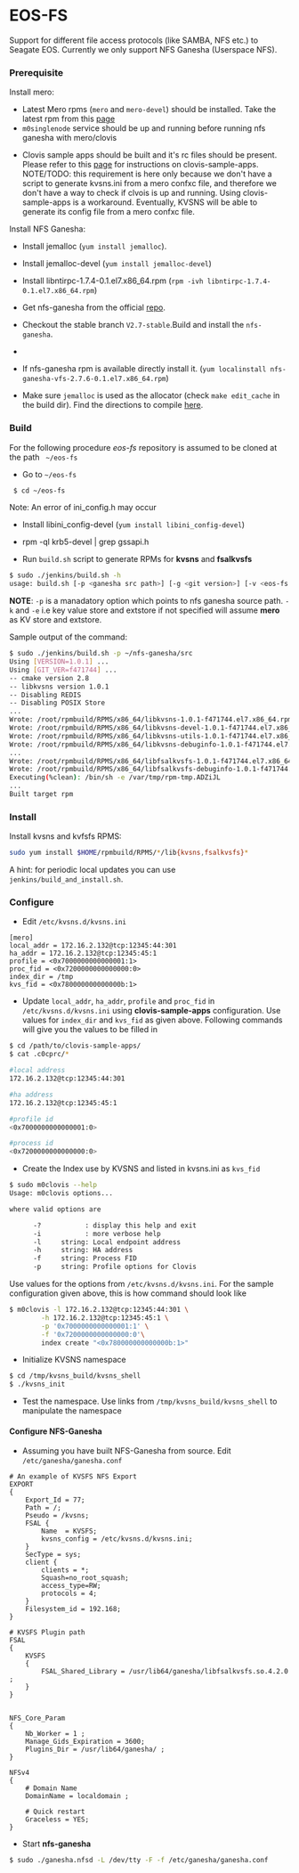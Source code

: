 # EOS-FS
Support for different file access protocols (like SAMBA, NFS etc.) to Seagate EOS. Currently we only support NFS Ganesha (Userspace NFS).

### Prerequisite

Install mero:
- Latest Mero rpms (`mero` and `mero-devel`) should be installed. Take the latest rpm from this [page](http://jenkins.mero.colo.seagate.com/share/bigstorage/releases/hermi/last_successful/mero/repo/)
- `m0singlenode` service should be up and running before running nfs ganesha with mero/clovis
* Clovis sample apps should be built and it's rc files should be present. Please refer to this [page](https://github.com/seagate-ssg/clovis-sample-apps) for instructions on clovis-sample-apps.
NOTE/TODO: this requirement is here only because we don't have a script to generate kvsns.ini from a mero confxc file, and therefore we don't have a way to check if clvois is up and running.
Using clovis-sample-apps is a workaround. Eventually, KVSNS will be able to generate its config file from a mero confxc file.

Install NFS Ganesha:
* Install jemalloc (`yum install jemalloc`).
* Install jemalloc-devel (`yum install jemalloc-devel`)
* Install libntirpc-1.7.4-0.1.el7.x86_64.rpm (`rpm -ivh libntirpc-1.7.4-0.1.el7.x86_64.rpm`)

* Get nfs-ganesha from the official [repo](https://github.com/nfs-ganesha/nfs-ganesha/).
* Checkout the stable branch `V2.7-stable`.Build and install the `nfs-ganesha`. 
* 
* If nfs-ganesha rpm is available directly install it. (`yum localinstall nfs-ganesha-vfs-2.7.6-0.1.el7.x86_64.rpm`)

* Make sure `jemalloc` is used as the allocator (check `make edit_cache` in the build dir). Find the directions to compile [here](https://github.com/nfs-ganesha/nfs-ganesha/wiki/Compiling).

### Build
For the following procedure *eos-fs* repository is assumed to be cloned at the path ` ~/eos-fs`

- Go to `~/eos-fs`

```sh
 $ cd ~/eos-fs
```
Note: An error of ini_config.h may occur
- Install libini_config-devel  (`yum install libini_config-devel`) 

- rpm -ql krb5-devel | grep gssapi.h

- Run `build.sh` script to generate RPMs for **kvsns** and **fsalkvsfs**

```sh
$ sudo ./jenkins/build.sh -h
usage: build.sh [-p <ganesha src path>] [-g <git version>] [-v <eos-fs version>] [-k <KV Store (mero|redis)>] [-e <ExtStore (mero|posix)>]
```
**NOTE**: `-p` is a manadatory option which points to nfs ganesha source path. `-k` and `-e` i.e key value store and extstore if not specified will assume **mero** as KV store and extstore.

Sample output of the command:

```sh
$ sudo ./jenkins/build.sh -p ~/nfs-ganesha/src
Using [VERSION=1.0.1] ...
Using [GIT_VER=f471744] ...
-- cmake version 2.8
-- libkvsns version 1.0.1
-- Disabling REDIS
-- Disabling POSIX Store
...
Wrote: /root/rpmbuild/RPMS/x86_64/libkvsns-1.0.1-f471744.el7.x86_64.rpm
Wrote: /root/rpmbuild/RPMS/x86_64/libkvsns-devel-1.0.1-f471744.el7.x86_64.rpm
Wrote: /root/rpmbuild/RPMS/x86_64/libkvsns-utils-1.0.1-f471744.el7.x86_64.rpm
Wrote: /root/rpmbuild/RPMS/x86_64/libkvsns-debuginfo-1.0.1-f471744.el7.x86_64.rpm
...
Wrote: /root/rpmbuild/RPMS/x86_64/libfsalkvsfs-1.0.1-f471744.el7.x86_64.rpm
Wrote: /root/rpmbuild/RPMS/x86_64/libfsalkvsfs-debuginfo-1.0.1-f471744.el7.x86_64.rpm
Executing(%clean): /bin/sh -e /var/tmp/rpm-tmp.ADZiJL
...
Built target rpm
```

### Install

Install kvsns and kvfsfs RPMS:

```sh
sudo yum install $HOME/rpmbuild/RPMS/*/lib{kvsns,fsalkvsfs}*
```

A hint: for periodic local updates you can use `jenkins/build_and_install.sh`.

### Configure
- Edit `/etc/kvsns.d/kvsns.ini`

```
[mero]
local_addr = 172.16.2.132@tcp:12345:44:301
ha_addr = 172.16.2.132@tcp:12345:45:1
profile = <0x7000000000000001:1>
proc_fid = <0x7200000000000000:0>
index_dir = /tmp
kvs_fid = <0x780000000000000b:1>
```
- Update `local_addr`, `ha_addr`, `profile` and `proc_fid` in `/etc/kvsns.d/kvsns.ini` using **clovis-sample-apps** configuration. Use values for `index_dir` and `kvs_fid` as given above. Following commands will give you the values to be filled in

```sh
$ cd /path/to/clovis-sample-apps/
$ cat .c0cprc/*

#local address
172.16.2.132@tcp:12345:44:301

#ha address
172.16.2.132@tcp:12345:45:1

#profile id
<0x7000000000000001:0>

#process id
<0x7200000000000000:0>
```
- Create the Index use by KVSNS and listed in kvsns.ini as `kvs_fid`

```sh
$ sudo m0clovis --help
Usage: m0clovis options...

where valid options are

	  -?           : display this help and exit
	  -i           : more verbose help
	  -l     string: Local endpoint address
	  -h     string: HA address
	  -f     string: Process FID
	  -p     string: Profile options for Clovis
```
Use values for the options from `/etc/kvsns.d/kvsns.ini`. For the sample configuration given above, this is how command should look like

```sh
$ m0clovis -l 172.16.2.132@tcp:12345:44:301 \
		-h 172.16.2.132@tcp:12345:45:1 \
		-p '0x7000000000000001:1' \
		-f '0x7200000000000000:0'\
		index create "<0x780000000000000b:1>"
```
- Initialize KVSNS namespace

```sh
$ cd /tmp/kvsns_build/kvsns_shell
$ ./kvsns_init
```
- Test the namespace. Use links from `/tmp/kvsns_build/kvsns_shell` to manipulate the namespace

#### Configure NFS-Ganesha
- Assuming you have built NFS-Ganesha from source. Edit `/etc/ganesha/ganesha.conf`

```
# An example of KVSFS NFS Export
EXPORT
{
	Export_Id = 77;
	Path = /;
	Pseudo = /kvsns;
	FSAL {
		Name  = KVSFS;
		kvsns_config = /etc/kvsns.d/kvsns.ini;
	}
	SecType = sys;
	client {
		clients = *;
		Squash=no_root_squash;
		access_type=RW;
		protocols = 4;
	}
	Filesystem_id = 192.168;
}

# KVSFS Plugin path
FSAL
{
    KVSFS
    {
        FSAL_Shared_Library = /usr/lib64/ganesha/libfsalkvsfs.so.4.2.0 ;
    }
}


NFS_Core_Param
{
    Nb_Worker = 1 ;
    Manage_Gids_Expiration = 3600;
    Plugins_Dir = /usr/lib64/ganesha/ ;
}

NFSv4
{
    # Domain Name
    DomainName = localdomain ;

    # Quick restart
    Graceless = YES;
}

```

- Start **nfs-ganesha**

```sh
$ sudo ./ganesha.nfsd -L /dev/tty -F -f /etc/ganesha/ganesha.conf
```

